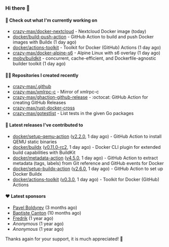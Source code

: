 ### Hi there 👋

#### 👷 Check out what I'm currently working on

- [crazy-max/docker-nextcloud](https://github.com/crazy-max/docker-nextcloud) - Nextcloud Docker image (today)
- [docker/build-push-action](https://github.com/docker/build-push-action) - GitHub Action to build and push Docker images with Buildx (1 day ago)
- [docker/actions-toolkit](https://github.com/docker/actions-toolkit) - Toolkit for Docker (GitHub) Actions (1 day ago)
- [crazy-max/docker-alpine-s6](https://github.com/crazy-max/docker-alpine-s6) - Alpine Linux with s6 overlay (1 day ago)
- [moby/buildkit](https://github.com/moby/buildkit) - concurrent, cache-efficient, and Dockerfile-agnostic builder toolkit (1 day ago)

#### 👨‍💻 Repositories I created recently

- [crazy-max/.github](https://github.com/crazy-max/.github)
- [crazy-max/xmlrpc-c](https://github.com/crazy-max/xmlrpc-c) - Mirror of xmlrpc-c
- [crazy-max/ghaction-github-release](https://github.com/crazy-max/ghaction-github-release) - :octocat: GitHub Action for creating GitHub Releases
- [crazy-max/rust-docker-cross](https://github.com/crazy-max/rust-docker-cross)
- [crazy-max/gotestlist](https://github.com/crazy-max/gotestlist) - List tests in the given Go packages

#### 🚀 Latest releases I've contributed to

- [docker/setup-qemu-action](https://github.com/docker/setup-qemu-action) ([v2.2.0](https://github.com/docker/setup-qemu-action/releases/tag/v2.2.0), 1 day ago) - GitHub Action to install QEMU static binaries
- [docker/buildx](https://github.com/docker/buildx) ([v0.11.0-rc2](https://github.com/docker/buildx/releases/tag/v0.11.0-rc2), 1 day ago) - Docker CLI plugin for extended build capabilities with BuildKit
- [docker/metadata-action](https://github.com/docker/metadata-action) ([v4.5.0](https://github.com/docker/metadata-action/releases/tag/v4.5.0), 1 day ago) - GitHub Action to extract metadata (tags, labels) from Git reference and GitHub events for Docker
- [docker/setup-buildx-action](https://github.com/docker/setup-buildx-action) ([v2.6.0](https://github.com/docker/setup-buildx-action/releases/tag/v2.6.0), 1 day ago) - GitHub Action to set up Docker Buildx
- [docker/actions-toolkit](https://github.com/docker/actions-toolkit) ([v0.3.0](https://github.com/docker/actions-toolkit/releases/tag/v0.3.0), 1 day ago) - Toolkit for Docker (GitHub) Actions

#### ❤️ Latest sponsors
- [Pavel Boldyrev](https://github.com/bpg) (3 months ago)
- [Baptiste Canton](https://github.com/batmac) (10 months ago)
- [Fredrik](https://github.com/fredrikscode) (1 year ago)
- _Anonymous_ (1 year ago)
- _Anonymous_ (1 year ago)

Thanks again for your support, it is much appreciated! 🙏
